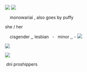 ![](https://64.media.tumblr.com/71ac74e020b23acc2361a4ce5e25e1c1/baa8eddc8dd4c72a-21/s640x960/f8a5c427d851fe055920b98a6049f4964d7b77cd.pnj)
![](https://64.media.tumblr.com/d03a8033764cfeb0fed13fa921777264/baa8eddc8dd4c72a-e9/s1280x1920/52fff1795b0a79fbfc582371bf4e39dd22ac57f8.pnj)

‎ ‎ ‎ ‎ monowariai , also goes by puffy ‎ ‎ 

‎she / her ‎ ‎ ‎ ‎ 

‎ ‎ ‎ ‎ cisgender ,, lesbian ‎ ‎ - ‎ ‎ minor ,, - ![](https://64.media.tumblr.com/8a9b76f25c04d9343799520a0688b571/fe8a1feda10d65ba-8c/s75x75_c1/4031f7e2c0bc928905e9c914d11b509c0b1fd139.gifv)

![](https://64.media.tumblr.com/324a17dffd38e84b2b2d4eed9660859b/baa8eddc8dd4c72a-03/s400x600/75c41338844dd35c7738ff975df34c94911e9a5f.pnj)

![](https://64.media.tumblr.com/f8f20ce18041eea05cc2c61d9127ef1b/4c06657e0c6018ff-3c/s400x600/5a4bde5f9fb5c59668e0de1667e2c4e834e452ec.gifv)


‎ ‎dni proshippers 

<!--
**Monowariai/Monowariai** is a ✨ _special_ ✨ repository because its `README.md` (this file) appears on your GitHub profile.

Here are some ideas to get you started:

- 🔭 I’m currently working on ...
- 🌱 I’m currently learning ...
- 👯 I’m looking to collaborate on ...
- 🤔 I’m looking for help with ...
- 💬 Ask me about ...
- 📫 How to reach me: ...
- 😄 Pronouns: ...
- ⚡ Fun fact: ...
-->
